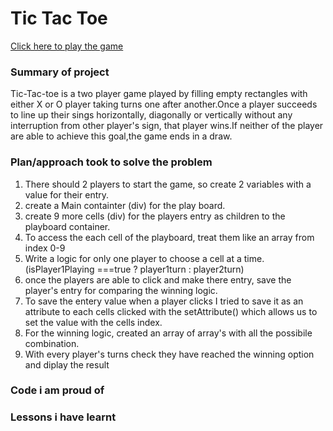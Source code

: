 # Tic Tac Toe 
<a href="https://rosalinb.github.io/tic-tac-toe">Click here to play the game</a>

### Summary of project 
<p>Tic-Tac-toe is a two player game played by filling empty rectangles with either X or O player taking turns one after another.Once a player succeeds to line up their sings horizontally, diagonally or vertically without any interruption from other player's sign, that player wins.If neither of the player are able to achieve this goal,the game ends in a draw.</p>

### Plan/approach took to solve the problem
1. There should 2 players to start the game, so create 2 variables with a value for their entry.
2. create a Main containter (div) for the play board.
3. create 9 more cells (div) for the players entry as children to the playboard container.
4. To access the each cell of the playboard, treat them like an array from index 0-9
5. Write a logic for only one player to choose a cell at a time. (isPlayer1Playing ===true ? player1turn : player2turn)
6. once the players are able to click and make there entry, save the player's entry for comparing the winning logic.
7. To save the entery value when a player clicks I tried to save it as an attribute to each cells clicked with the setAttribute() which allows us to set the value with the cells index.
8. For the winning logic, created an array of array's with all the possibile combination.
9. With every player's turns check they have reached the winning option and diplay the result



### Code i am proud of

### Lessons i have learnt

